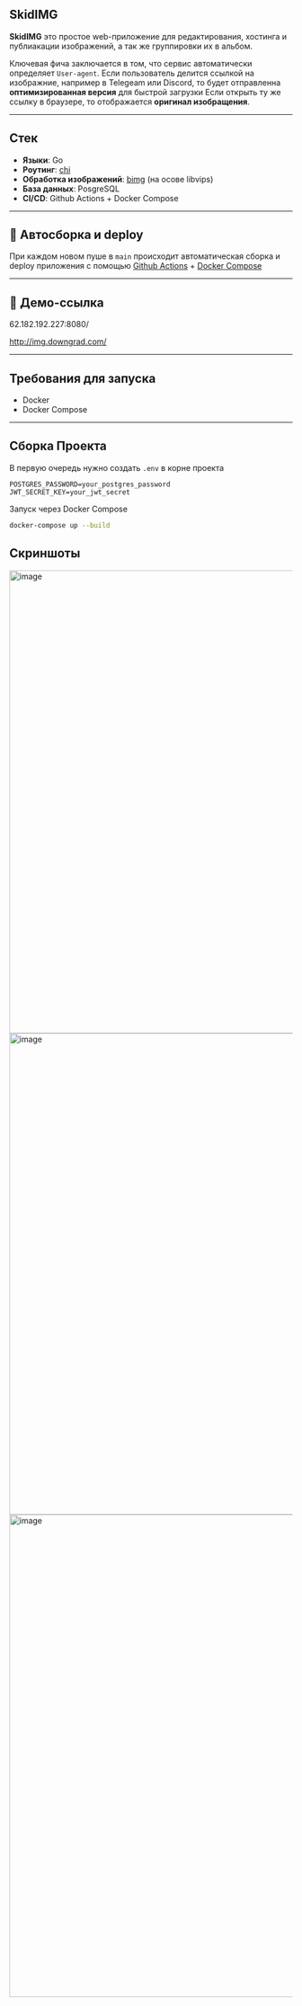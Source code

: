 ## SkidIMG

**SkidIMG** это простое web-приложение для редактирования, хостинга и публиакации изображений, а так же группировки их в альбом.
 
Ключевая фича заключается в том, что сервис автоматически определяет `User-agent`. Eсли пользователь делится ссылкой на изображние, например в Telegeam или Discord, 
то будет отправленна **оптимизированная версия** для быстрой загрузки
Если открыть ту же ссылку в браузере, то отображается **оригинал изобращения**.

---

## Стек

- **Языки**: Go
- **Роутинг**: [chi](https://github.com/go-chi/chi)
- **Обработка изображений**: [bimg](https://github.com/h2non/bimg) (на осове libvips)
- **База данных**: PosgreSQL
- **CI/CD**: Github Actions + Docker Compose

---

## 🚀 Автосборка и deploy

При каждом новом пуше в `main` происходит автоматическая сборка и deploy приложения с помощью [Github Actions](.github/workflows/deploy.yml) + [Docker Compose](docker-compose.yml)

---

## 🔗 Демо-ссылка

62.182.192.227:8080/

http://img.downgrad.com/

---

## Требования для запуска

- Docker
- Docker Compose

---

## Сборка Проекта

В первую очередь нужно создать `.env` в корне проекта
```env
POSTGRES_PASSWORD=your_postgres_password
JWT_SECRET_KEY=your_jwt_secret
``` 
Запуск через Docker Compose 
```sh
docker-compose up --build
```

## Скриншоты
<img width="1153" height="824" alt="image" src="https://github.com/user-attachments/assets/ef24e240-d33e-4d3f-ae57-81d67ed726ee" />
<img width="1361" height="857" alt="image" src="https://github.com/user-attachments/assets/12816abf-25d6-40a1-a4ac-17aad5102405" />
<img width="1364" height="859" alt="image" src="https://github.com/user-attachments/assets/f72c2e29-79f8-42db-bb23-1316f7b20a1e" />


